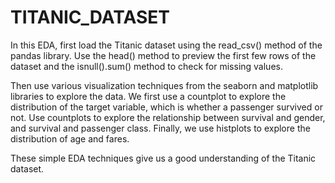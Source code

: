 # TITANIC_DATASET


In this EDA, first load the Titanic dataset using the read_csv() method of the pandas library. Use the head() method to preview the first few rows of the dataset and the isnull().sum() method to check for missing values.

Then use various visualization techniques from the seaborn and matplotlib libraries to explore the data. We first use a countplot to explore the distribution of the target variable, which is whether a passenger survived or not. Use countplots to explore the relationship between survival and gender, and survival and passenger class. Finally, we use histplots to explore the distribution of age and fares.

These simple EDA techniques give us a good understanding of the Titanic dataset.
